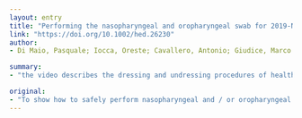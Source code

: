 ```yaml
---
layout: entry
title: "Performing the nasopharyngeal and oropharyngeal swab for 2019-Novel Coronavirus (SARS-CoV-2) safely: how to dress, undress, and technical notes"
link: "https://doi.org/10.1002/hed.26230"
author:
- Di Maio, Pasquale; Iocca, Oreste; Cavallero, Antonio; Giudice, Marco

summary:
- "the video describes the dressing and undressing procedures of health personnel. Technical notes for the execution of the swabs are also provided. There were no cases of contagion among the otolaryngology team appointed to perform. This study demonstrates the technical feasibility of safely performing nasopharyngeal and/or oropharyngologist tests. The study is protected by copyright. All rights reserved. Using the appropriate personal protective equipment, the video shows how to safely perform the. in detail the dressing. Procedures of health staff."

original:
- "To show how to safely perform nasopharyngeal and / or oropharyngeal swabs for 2019-Novel Coronavirus. METHODS: The video describes in detail the dressing and undressing procedures of health personnel, with the appropriate personal protective equipment. Technical notes for the execution of the nasopharyngeal and oropharyngeal swab are also provided, to avoid sampling errors. RESULTS: The undressing phase is the procedure with the highest risk of self-contamination for the health worker. Following the various steps as shown in the video, there were no cases of contagion among the otolaryngology team appointed to perform the swabs for SARS-CoV-2 testing. CONCLUSIONS: This study demonstrates the technical feasibility of safely performing nasopharyngeal and/or oropharyngeal swabs for identification of SARS-CoV-2 viral RNA. This article is protected by copyright. All rights reserved."
---
```


